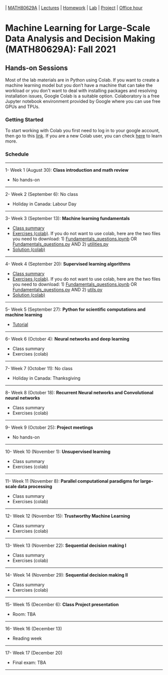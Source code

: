 | [MATH80629A](main.md) | [Lectures](lectures.md) | [Homework](homework.md) | [Lab](lab.md) | [Project](project.md) | [Office hour](office_hr.md)
# Machine Learning for Large-Scale Data Analysis and Decision Making (MATH80629A): Fall 2021

## Hands-on Sessions

Most of the lab materials are in Python using Colab. 
If you want to create a machine learning model but you don’t have a machine that can take the workload or you don't want to deal with installing packages and resolving installation issues, Google Colab is a suitable option. Colaboratory is a free Jupyter notebook environment provided by Google where you can use free GPUs and TPUs.

### Getting Started
To start working with Colab you first need to log in to your google account, then go to this [link](https://colab.research.google.com).
If you are a new Colab user, you can check [here](https://colab.research.google.com/notebooks/intro.ipynb?utm_source=scs-index#scrollTo=GJBs_flRovLc) to learn more.

### Schedule 
___
1- Week 1 (August 30): **Class introduction and math review** 
* No hands-on

___
2- Week 2 (September 6): No class
* Holiday in Canada: Labour Day

___
3- Week 3 (September 13): **Machine learning fundamentals** 
- [Class summary](https://github.com/gfarnadi/gfarnadi.github.io/blob/master/courses/ML/lecture_files/Week3_summary.pdf)
- [Exercises (colab)](https://colab.research.google.com/github/lcharlin/80-629/blob/master/week2-Fundamentals/Fundamentals_questions.ipynb). If you do not want to use colab, here are the two files you need to download: 1) [Fundamentals_questions.ipynb](https://raw.githubusercontent.com/lcharlin/80-629/master/week2-Fundamentals/Fundamentals_questions.ipynb) OR [Fundamentals_questions.py](https://raw.githubusercontent.com/lcharlin/80-629/master/week2-Fundamentals/Fundamentals_questions.py) AND 2) [utilities.py](https://raw.githubusercontent.com/lcharlin/80-629/master/week2-Fundamentals/utilities.py)
- [Solution (colab)](https://colab.research.google.com/github/lcharlin/80-629/blob/master/week2-Fundamentals/Fundamentals_answers.ipynb)

___
4- Week 4 (September 20): **Supervised learning algorithms** 
- [Class summary](https://github.com/gfarnadi/gfarnadi.github.io/blob/master/courses/ML/lecture_files/Week4_summary_pdf.pdf)
- [Exercises (colab)](https://colab.research.google.com/github/lcharlin/80-629/blob/master/week3-Supervised/Supervised_questions.ipynb). If you do not want to use colab, here are the two files you need to download: 1) [Fundamentals_questions.ipynb](https://raw.githubusercontent.com/lcharlin/80-629/master/week3-Supervised/Supervised_questions.ipynb) OR [Fundamentals_questions.py](https://raw.githubusercontent.com/lcharlin/80-629/master/week3-Supervised/Supervised_questions.py) AND 2) [utils.py](https://raw.githubusercontent.com/lcharlin/80-629/master/week3-Supervised/utils.py)
- [Solution (colab)](https://colab.research.google.com/github/lcharlin/80-629/blob/master/week3-Supervised/Supervised_answers.ipynb)

___

5- Week 5 (September 27): **Python for scientific computations and machine learning** 
- [Tutorial](https://colab.research.google.com/github/lcharlin/80-629/blob/master/week4-PracticalSession/Introduction_to_ML.ipynb)

___
6- Week 6 (October 4): **Neural networks and deep learning** 
- Class summary
- Exercises (colab)

___
7- Week 7 (October 11): No class
* Holiday in Canada: Thanksgiving

___
8- Week 8 (October 18): **Recurrent Neural networks and Convolutional neural networks** 
- Class summary
- Exercises (colab)

___
9- Week 9 (October 25): **Project meetings**
* No hands-on

___
10- Week 10 (November 1): **Unsupervised learning** 
- Class summary
- Exercises (colab)

___
11- Week 11 (November 8): **Parallel computational paradigms for large-scale data processing**
- Class summary
- Exercises (colab)

___
12- Week 12 (November 15): **Trustworthy Machine Learning** 
- Class summary
- Exercises (colab)

___
13- Week 13 (November 22): **Sequential decision making I** 
- Class summary
- Exercises (colab)

___
14- Week 14 (November 29): **Sequential decision making II** 
- Class summary
- Exercises (colab)

___
15- Week 15 (December 6): **Class Project presentation**
* Room: TBA

___
16- Week 16 (December 13)
* Reading week

___
17- Week 17 (December 20)
* Final exam: TBA

___



